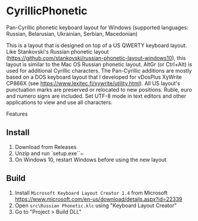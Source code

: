 # CyrillicPhonetic
Pan-Cyrillic phonetic keyboard layout for Windows (supported languages: Russian, Belarusian, Ukrainian, Serbian, Macedonian)

This is a layout that is designed on top of a US QWERTY keyboard layout. Like Stankovski's Russian phonetic layout (https://github.com/stankovski/russian-phonetic-layout-windows10), this layout is similar to the Mac OS Russian phonetic layout. AltGr (or Ctrl+Alt) is used for additional Cyrillic characters. The Pan-Cyrillic additions are mostly based on a DOS keyboard layout that I developed for vDosPlus XyWrite CP866X (see https://www.lexitec.fi/xywrite/utility.html). All US layout's punctuation marks are preserved or relocated to new positions. Ruble, euro and numero signs are included. Set UTF-8 mode in text editors and other applications to view and use all characters. 


Features

## Install

1. Download from Releases
2. Unzip and run `setup.exe``~
3. On Windows 10, restart Windows before using the new layout

## Build

1. Install `Microsoft Keyboard Layout Creator 1.4` from Microsoft https://www.microsoft.com/en-us/download/details.aspx?id=22339
2. Open `src\Russian Phonetic.klc` using "Keyboard Layout Creator"
3. Go to "Project > Build DLL"
